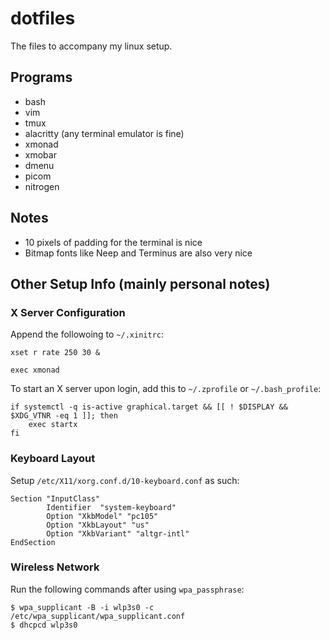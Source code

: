 # dotfiles
The files to accompany my linux setup.

## Programs
- bash
- vim
- tmux
- alacritty (any terminal emulator is fine)
- xmonad
- xmobar
- dmenu
- picom
- nitrogen

## Notes
- 10 pixels of padding for the terminal is nice
- Bitmap fonts like Neep and Terminus are also very nice

## Other Setup Info (mainly personal notes)

### X Server Configuration
Append the followoing to `~/.xinitrc`:
```
xset r rate 250 30 &

exec xmonad
```

To start an X server upon login, add this to `~/.zprofile` or `~/.bash_profile`:
```
if systemctl -q is-active graphical.target && [[ ! $DISPLAY && $XDG_VTNR -eq 1 ]]; then
    exec startx
fi
```

### Keyboard Layout
Setup `/etc/X11/xorg.conf.d/10-keyboard.conf` as such:
```
Section "InputClass"
        Identifier  "system-keyboard"
        Option "XkbModel" "pc105"
        Option "XkbLayout" "us"
        Option "XkbVariant" "altgr-intl"
EndSection
```

### Wireless Network
Run the following commands after using `wpa_passphrase`:
```shell
$ wpa_supplicant -B -i wlp3s0 -c /etc/wpa_supplicant/wpa_supplicant.conf
$ dhcpcd wlp3s0
```

